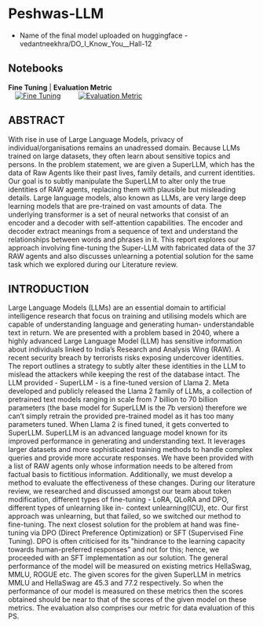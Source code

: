 # Peshwas-LLM
- Name of the final model uploaded on huggingface - vedantneekhra/DO_I_Know_You__Hall-12
## Notebooks
**Fine Tuning** | **Evaluation Metric** <br>
&emsp;[![Fine Tuning](https://colab.research.google.com/assets/colab-badge.svg)](https://colab.research.google.com/drive/1xxa9riSAd5FdPTrqTucbOPEoZZM5tWwQ#scrollTo=lPG7wEPetFx2)
&emsp;&nbsp;&emsp;[![Evaluation Metric](https://colab.research.google.com/assets/colab-badge.svg)](https://colab.research.google.com/drive/1twX0r6VzGl9RntyB0krfhW3T4nKzSX7e)

## ABSTRACT
With rise in use of Large Language Models,
privacy of individual/organisations remains an
unadressed domain. Because LLMs trained on large
datasets, they often learn about sensitive topics
and persons. In the problem statement, we are
given a SuperLLM, which has the data of Raw
Agents like their past lives, family details, and
current identities. Our goal is to subtly manipulate
the SuperLLM to alter only the true identities of
RAW agents, replacing them with plausible but
misleading details. Large language models, also
known as LLMs, are very large deep learning
models that are pre-trained on vast amounts of
data. The underlying transformer is a set of neural
networks that consist of an encoder and a decoder
with self-attention capabilities. The encoder and
decoder extract meanings from a sequence of text
and understand the relationships between words
and phrases in it. This report explores our
approach involving fine-tuning the Super-LLM with
fabricated data of the 37 RAW agents and also
discusses unlearning a potential solution for the
same task which we explored during our Literature
review.

## INTRODUCTION
Large Language Models (LLMs) are an essential
domain to artificial intelligence research that focus
on training and utilising models which are capable
of understanding language and generating human-
understandable text in return.
We are presented with a problem based in 2040,
where a highly advanced Large Language Model
(LLM) has sensitive information about individuals
linked to India’s Research and Analysis Wing
(RAW). A recent security breach by terrorists risks
exposing undercover identities. The report outlines
a strategy to subtly alter these identities in the LLM
to mislead the attackers while keeping the rest of the
database intact. The LLM provided - SuperLLM -
is a fine-tuned version of Llama 2.
Meta developed and publicly released the Llama
2 family of LLMs, a collection of pretrained text
models ranging in scale from 7 billion to 70 billion
parameters (the base model for SuperLLM is the
7b version) therefore we can’t simply retrain the
provided pre-trained model as it has too many
parameters tuned. When Llama 2 is fined tuned,
it gets converted to SuperLLM. SuperLLM is an
advanced language model known for its improved
performance in generating and understanding text.
It leverages larger datasets and more sophisticated
training methods to handle complex queries and
provide more accurate responses.
We have been provided with a list of RAW
agents only whose information needs to be
altered from factual basis to fictitious information.
Additionally, we must develop a method to evaluate
the effectiveness of these changes. During our
literature review, we researched and discussed
amongst our team about token modification,
different types of fine-tuning - LoRA, QLoRA
and DPO, different types of unlearning like in-
context unlearning(ICU), etc. Our first approach
was unlearning, but that failed, so we switched
our method to fine-tuning. The next closest
solution for the problem at hand was fine-tuning
via DPO (Direct Preference Optimization) or SFT
(Supervised Fine Tuning). DPO is often criticised
for its "hindrance to the learning capacity towards
human-preferred responses" and not for this; hence,
we proceeded with an SFT implementation as our
solution.
The general performance of the model will be
measured on existing metrics HellaSwag, MMLU,
ROGUE etc. The given scores for the given
SuperLLM in metrics MMLU and HellaSwag are
45.3 and 77.2 respectively. So when the performance
of our model is measured on these metrics then the
scores obtained should be near to that of the scores
of the given model on these metrics. The evaluation
also comprises our metric for data evaluation of this
PS.
